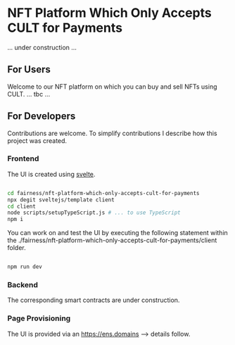# NFT Platform Which Only Accepts CULT for Payments

... under construction ... 

## For Users
Welcome to our NFT platform on which you can buy and sell NFTs using CULT. ... tbc ...

## For Developers
Contributions are welcome. To simplify contributions I describe how this project was created.  

### Frontend
The UI is created using [svelte](https://svelte.dev/docs).

```sh

cd fairness/nft-platform-which-only-accepts-cult-for-payments
npx degit sveltejs/template client
cd client
node scripts/setupTypeScript.js # ... to use TypeScript
npm i 

```

You can work on and test the UI by executing the following statement within the ./fairness/nft-platform-which-only-accepts-cult-for-payments/client folder.

```sh

npm run dev

```

### Backend
The corresponding smart contracts are under construction. 


### Page Provisioning 
The UI is provided via an https://ens.domains --> details follow.

